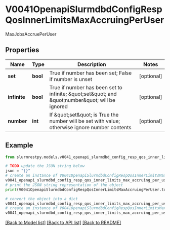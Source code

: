# V0041OpenapiSlurmdbdConfigRespQosInnerLimitsMaxAccruingPerUser

MaxJobsAccruePerUser

## Properties

Name | Type | Description | Notes
------------ | ------------- | ------------- | -------------
**set** | **bool** | True if number has been set; False if number is unset | [optional]
**infinite** | **bool** | True if number has been set to infinite; \&quot;set\&quot; and \&quot;number\&quot; will be ignored | [optional]
**number** | **int** | If \&quot;set\&quot; is True the number will be set with value; otherwise ignore number contents | [optional]

## Example

```python
from slurmrestpy.models.v0041_openapi_slurmdbd_config_resp_qos_inner_limits_max_accruing_per_user import V0041OpenapiSlurmdbdConfigRespQosInnerLimitsMaxAccruingPerUser

# TODO update the JSON string below
json = "{}"
# create an instance of V0041OpenapiSlurmdbdConfigRespQosInnerLimitsMaxAccruingPerUser from a JSON string
v0041_openapi_slurmdbd_config_resp_qos_inner_limits_max_accruing_per_user_instance = V0041OpenapiSlurmdbdConfigRespQosInnerLimitsMaxAccruingPerUser.from_json(json)
# print the JSON string representation of the object
print(V0041OpenapiSlurmdbdConfigRespQosInnerLimitsMaxAccruingPerUser.to_json())

# convert the object into a dict
v0041_openapi_slurmdbd_config_resp_qos_inner_limits_max_accruing_per_user_dict = v0041_openapi_slurmdbd_config_resp_qos_inner_limits_max_accruing_per_user_instance.to_dict()
# create an instance of V0041OpenapiSlurmdbdConfigRespQosInnerLimitsMaxAccruingPerUser from a dict
v0041_openapi_slurmdbd_config_resp_qos_inner_limits_max_accruing_per_user_from_dict = V0041OpenapiSlurmdbdConfigRespQosInnerLimitsMaxAccruingPerUser.from_dict(v0041_openapi_slurmdbd_config_resp_qos_inner_limits_max_accruing_per_user_dict)
```
[[Back to Model list]](../README.md#documentation-for-models) [[Back to API list]](../README.md#documentation-for-api-endpoints) [[Back to README]](../README.md)


